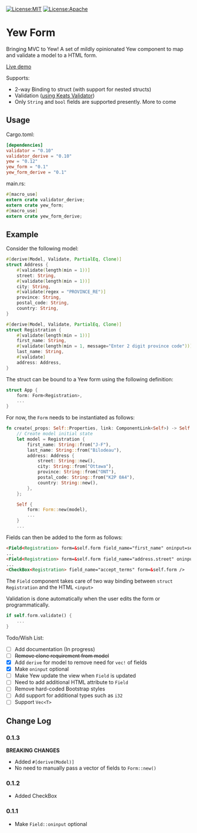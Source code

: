 [![License:MIT](https://img.shields.io/badge/License-MIT-yellow.svg)](https://opensource.org/licenses/MIT) [![License:Apache](https://img.shields.io/badge/License-Apache-yellow.svg)](https://opensource.org/licenses/Apache-2.0)
# Yew Form
Bringing MVC to Yew! A set of mildly opinionated Yew component to map and validate a model to a HTML form.

[Live demo](http://chronogears.com/yew-form/)

Supports:
- 2-way Binding to struct (with support for nested structs)
- Validation ([using Keats Validator](https://github.com/Keats/validator))
- Only `String` and `bool` fields are supported presently. More to come

## Usage
Cargo.toml:
```toml
[dependencies]
validator = "0.10"
validator_derive = "0.10"
yew = "0.12"
yew_form = "0.1"
yew_form_derive = "0.1"
```
main.rs:
```rust
#[macro_use]
extern crate validator_derive;
extern crate yew_form;
#[macro_use]
extern crate yew_form_derive;
```

## Example
Consider the following model:
```rust
#[derive(Model, Validate, PartialEq, Clone)]
struct Address {
    #[validate(length(min = 1))]
    street: String,
    #[validate(length(min = 1))]
    city: String,
    #[validate(regex = "PROVINCE_RE")]
    province: String,
    postal_code: String,
    country: String,
}

#[derive(Model, Validate, PartialEq, Clone)]
struct Registration {
    #[validate(length(min = 1))]
    first_name: String,
    #[validate(length(min = 1, message="Enter 2 digit province code"))]
    last_name: String,
    #[validate]
    address: Address,
}
```

The struct can be bound to a Yew form using the following definition:

```rust
struct App {
    form: Form<Registration>,
    ...
}
```

For now, the `Form` needs to be instantiated as follows:
```rust
fn create(_props: Self::Properties, link: ComponentLink<Self>) -> Self {
    // Create model initial state
    let model = Registration {
        first_name: String::from("J-F"),
        last_name: String::from("Bilodeau"),
        address: Address {
            street: String::new(),
            city: String::from("Ottawa"),
            province: String::from("ONT"),
            postal_code: String::from("K2P 0A4"),
            country: String::new(),
        },
    };

    Self {
        form: Form::new(model),
        ...
    }
    ...
```

Fields can then be added to the form as follows:
```html
<Field<Registration> form=&self.form field_name="first_name" oninput=self.link.callback(|_: InputData| AppMessage::Update) />
...
<Field<Registration> form=&self.form field_name="address.street" oninput=self.link.callback(|_: InputData| AppMessage::Update) />
...
<CheckBox<Registration> field_name="accept_terms" form=&self.form />
```
The `Field` component takes care of two way binding between `struct Registration` and the HTML `<input>`

Validation is done automatically when the user edits the form or programmatically.

```rust
if self.form.validate() {
    ...
}
```

Todo/Wish List:
- [ ] Add documentation (In progress)
- [ ] ~~Remove clone requirement from model~~
- [X] Add `derive` for model to remove need for `vec!` of fields
- [X] Make `oninput` optional
- [ ] Make Yew update the view when `Field` is updated
- [ ] Need to add additional HTML attribute to `Field`
- [ ] Remove hard-coded Bootstrap styles
- [ ] Add support for additional types such as `i32`
- [ ] Support `Vec<T>`

## Change Log

### 0.1.3
**BREAKING CHANGES**
- Added `#[derive(Model)]`
- No need to manually pass a vector of fields to `Form::new()`

### 0.1.2
- Added CheckBox

### 0.1.1
- Make `Field::oninput` optional